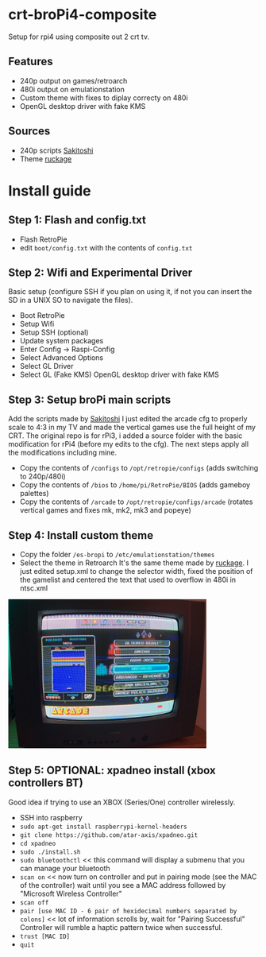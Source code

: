 # crt-broPi4-composite
 Setup for rpi4 using composite out 2 crt tv. 

## Features
- 240p output on games/retroarch
- 480i output on emulationstation
- Custom theme with fixes to diplay correcty on 480i
- OpenGL desktop driver with fake KMS

## Sources
- 240p scripts [Sakitoshi](https://github.com/Sakitoshi/retropie-crt-tvout)
- Theme [ruckage](https://github.com/ruckage/es-theme-snes-mini)

# Install guide

## Step 1: Flash and config.txt
- Flash RetroPie
- edit `boot/config.txt` with the contents of `config.txt`

## Step 2: Wifi and Experimental Driver
Basic setup (configure SSH if you plan on using it, if not you can insert the SD in a UNIX SO to navigate the files).
- Boot RetroPie
- Setup Wifi
- Setup SSH (optional)
- Update system packages
- Enter Config -> Raspi-Config
- Select Advanced Options
- Select GL Driver
- Select GL (Fake KMS) OpenGL desktop driver with fake KMS

## Step 3: Setup broPi main scripts
Add the scripts made by [Sakitoshi](https://github.com/Sakitoshi/retropie-crt-tvout)
I just edited the arcade cfg to properly scale to 4:3 in my TV and made the vertical games use the full height of my CRT.
The original repo is for rPi3, i added a source folder with the basic modification for rPi4 (before my edits to the cfg). The next steps apply all the modifications including mine. 
- Copy the contents of `/configs` to `/opt/retropie/configs` (adds switching to 240p/480i)
- Copy the contents of `/bios` to `/home/pi/RetroPie/BIOS` (adds gameboy palettes)
- Copy the contents of `/arcade` to `/opt/retropie/configs/arcade` (rotates vertical games and fixes mk, mk2, mk3 and popeye)

## Step 4: Install custom theme
- Copy the folder `/es-bropi` to `/etc/emulationstation/themes`
- Select the theme in Retroarch
It's the same theme made by [ruckage](https://github.com/ruckage/es-theme-snes-mini).
I just edited setup.xml to change the selector width, fixed the position of the gamelist and centered the text that used to overflow in 480i in ntsc.xml
<img src="images/es-theme-fix.png" alt="Theme Fix 480i" height="300">

## Step 5: OPTIONAL: xpadneo install (xbox controllers BT)
Good idea if trying to use an XBOX (Series/One) controller wirelessly.
- SSH into raspberry
- `sudo apt-get install raspberrypi-kernel-headers`
- `git clone https://github.com/atar-axis/xpadneo.git`
- `cd xpadneo`
- `sudo ./install.sh`
- `sudo bluetoothctl` << this command will display a submenu that you can manage your bluetooth
- `scan on` << now turn on controller and put in pairing mode (see the MAC of the controller) wait until you see a MAC address followed by "Microsoft Wireless Controller"
- `scan off`
- `pair [use MAC ID - 6 pair of hexidecimal numbers separated by colons]` << lot of information scrolls by, wait for "Pairing Successful" Controller will rumble a haptic pattern twice when successful.
- `trust [MAC ID]`
- `quit`